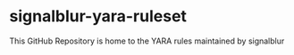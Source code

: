 # signalblur-yara-ruleset
This GitHub Repository is home to the YARA rules maintained by signalblur
